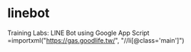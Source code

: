 # linebot
Training Labs: LINE Bot using Google App Script
=importxml("https://gas.goodlife.tw/", "//li[@class='main']")
